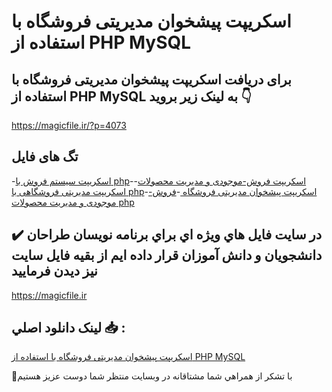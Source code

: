 # اسکریپت پیشخوان مدیریتی فروشگاه با استفاده از PHP MySQL

## برای دریافت اسکریپت پیشخوان مدیریتی فروشگاه با استفاده از PHP MySQL به لینک زیر بروید 👇

https://magicfile.ir/?p=4073

## تگ های فایل

-[اسکریپت سیستم فروش با php](https://magicfile.ir/product/%d8%a7%d8%b3%da%a9%d8%b1%db%8c%d9%be%d8%aa-%d9%be%db%8c%d8%b4%d8%ae%d9%88%d8%a7%d9%86-%d9%85%d8%af%db%8c%d8%b1%db%8c%d8%aa%db%8c-%d9%81%d8%b1%d9%88%d8%b4%da%af%d8%a7%d9%87-php-mysql/)-[اسکریپت فروش-موجودی و مدیریت محصولات](https://magicfile.ir/product/%d8%a7%d8%b3%da%a9%d8%b1%db%8c%d9%be%d8%aa-%d9%be%db%8c%d8%b4%d8%ae%d9%88%d8%a7%d9%86-%d9%85%d8%af%db%8c%d8%b1%db%8c%d8%aa%db%8c-%d9%81%d8%b1%d9%88%d8%b4%da%af%d8%a7%d9%87-php-mysql/)-[اسکریپت مدیریتی فروشگاهی با php](https://magicfile.ir/product/%d8%a7%d8%b3%da%a9%d8%b1%db%8c%d9%be%d8%aa-%d9%be%db%8c%d8%b4%d8%ae%d9%88%d8%a7%d9%86-%d9%85%d8%af%db%8c%d8%b1%db%8c%d8%aa%db%8c-%d9%81%d8%b1%d9%88%d8%b4%da%af%d8%a7%d9%87-php-mysql/)-[اسکریپت پیشخوان مدیریتی فروشگاه ](https://magicfile.ir/product/%d8%a7%d8%b3%da%a9%d8%b1%db%8c%d9%be%d8%aa-%d9%be%db%8c%d8%b4%d8%ae%d9%88%d8%a7%d9%86-%d9%85%d8%af%db%8c%d8%b1%db%8c%d8%aa%db%8c-%d9%81%d8%b1%d9%88%d8%b4%da%af%d8%a7%d9%87-php-mysql/)-[فروش-موجودی و مدیریت محصولات php](https://magicfile.ir/product/%d8%a7%d8%b3%da%a9%d8%b1%db%8c%d9%be%d8%aa-%d9%be%db%8c%d8%b4%d8%ae%d9%88%d8%a7%d9%86-%d9%85%d8%af%db%8c%d8%b1%db%8c%d8%aa%db%8c-%d9%81%d8%b1%d9%88%d8%b4%da%af%d8%a7%d9%87-php-mysql/)

## ✔️ در سايت فايل هاي ويژه اي براي برنامه نويسان طراحان دانشجويان و دانش آموزان قرار داده ايم از بقيه فايل سايت نيز ديدن فرماييد

https://magicfile.ir


## لينک دانلود اصلي 📥 :

[اسکریپت پیشخوان مدیریتی فروشگاه با استفاده از PHP MySQL](https://magicfile.ir/product/%d8%a7%d8%b3%da%a9%d8%b1%db%8c%d9%be%d8%aa-%d9%be%db%8c%d8%b4%d8%ae%d9%88%d8%a7%d9%86-%d9%85%d8%af%db%8c%d8%b1%db%8c%d8%aa%db%8c-%d9%81%d8%b1%d9%88%d8%b4%da%af%d8%a7%d9%87-php-mysql/) 


🙏با تشکر از همراهي شما مشتاقانه در وبسایت منتظر شما دوست عزیز هستیم

